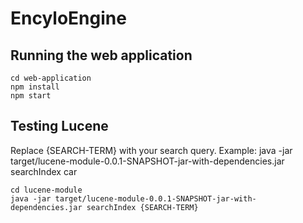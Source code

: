 # EncyloEngine

## Running the web application
```
cd web-application
npm install
npm start
```
## Testing Lucene
Replace {SEARCH-TERM} with your search query. Example: java -jar target/lucene-module-0.0.1-SNAPSHOT-jar-with-dependencies.jar searchIndex car
```
cd lucene-module
java -jar target/lucene-module-0.0.1-SNAPSHOT-jar-with-dependencies.jar searchIndex {SEARCH-TERM}
```

